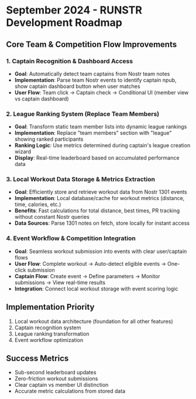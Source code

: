 # September 2024 - RUNSTR Development Roadmap

## Core Team & Competition Flow Improvements

### 1. Captain Recognition & Dashboard Access
- **Goal**: Automatically detect team captains from Nostr team notes
- **Implementation**: Parse team Nostr events to identify captain npub, show captain dashboard button when user matches
- **User Flow**: Team click → Captain check → Conditional UI (member view vs captain dashboard)

### 2. League Ranking System (Replace Team Members)
- **Goal**: Transform static team member lists into dynamic league rankings
- **Implementation**: Replace "team members" section with "league" showing ranked participants
- **Ranking Logic**: Use metrics determined during captain's league creation wizard
- **Display**: Real-time leaderboard based on accumulated performance data

### 3. Local Workout Data Storage & Metrics Extraction
- **Goal**: Efficiently store and retrieve workout data from Nostr 1301 events
- **Implementation**: Local database/cache for workout metrics (distance, time, calories, etc.)
- **Benefits**: Fast calculations for total distance, best times, PR tracking without constant Nostr queries
- **Data Sources**: Parse 1301 notes on fetch, store locally for instant access

### 4. Event Workflow & Competition Integration
- **Goal**: Seamless workout submission into events with clear user/captain flows
- **User Flow**: Complete workout → Auto-detect eligible events → One-click submission
- **Captain Flow**: Create event → Define parameters → Monitor submissions → View real-time results
- **Integration**: Connect local workout storage with event scoring logic

## Implementation Priority
1. Local workout data architecture (foundation for all other features)
2. Captain recognition system
3. League ranking transformation
4. Event workflow optimization

## Success Metrics
- Sub-second leaderboard updates
- Zero-friction workout submissions
- Clear captain vs member UI distinction
- Accurate metric calculations from stored data